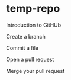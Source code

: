 # temp-repo
Introduction to GitHUb 

Create a branch

Commit a file

Open a pull request

Merge your pull request 
